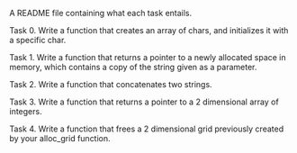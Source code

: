 A README file containing what each task entails.

Task 0. Write a function that creates an array of chars, and initializes it with a specific char.

Task 1. Write a function that returns a pointer to a newly allocated space in memory, which contains a copy of the string given as a parameter.

Task 2. Write a function that concatenates two strings.

Task 3. Write a function that returns a pointer to a 2 dimensional array of integers.

Task 4. Write a function that frees a 2 dimensional grid previously created by your alloc_grid function.


